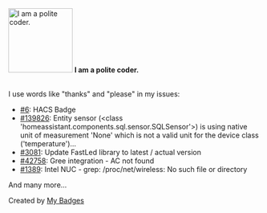 <img src="https://my-badges.github.io/my-badges/polite-coder.png" alt="I am a polite coder." title="I am a polite coder." width="128">
<strong>I am a polite coder.</strong>
<br><br>

I use words like "thanks" and "please" in my issues:

- <a href="https://github.com/denysdovhan/ha-lun-misto-air/issues/6">#6</a>: HACS Badge
- <a href="https://github.com/home-assistant/core/issues/139826">#139826</a>: Entity sensor (<class 'homeassistant.components.sql.sensor.SQLSensor'>) is using native unit of measurement 'None' which is not a valid unit for the device class ('temperature')...
- <a href="https://github.com/esphome/feature-requests/issues/3081">#3081</a>: Update FastLed library to latest / actual version
- <a href="https://github.com/home-assistant/core/issues/42758">#42758</a>: Gree integration - AC not found
- <a href="https://github.com/home-assistant/operating-system/issues/1389">#1389</a>: Intel NUC - grep: /proc/net/wireless: No such file or directory

 And many more...


Created by <a href="https://github.com/my-badges/my-badges">My Badges</a>